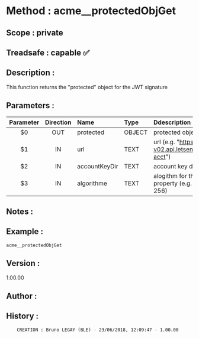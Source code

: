 ﻿# **Method :** acme__protectedObjGet
## **Scope :** private
## **Treadsafe :** capable ✅ 
## **Description :** 
This function returns the "protected" object for the JWT signature
## **Parameters :** 
| Parameter | Direction | Name | Type | Ddescription | 
|:----:|:----:|:----|:----|:----| 
| $0 | OUT | protected | OBJECT | protected object | 
| $1 | IN | url | TEXT | url (e.g. "https://acme-staging-v02.api.letsencrypt.org/acme/new-acct") | 
| $2 | IN | accountKeyDir | TEXT | account key directory | 
| $3 | IN | algorithme | TEXT | alogithm for the jwt protected "alg" property (e.g. "RS256" for RSA 256) | 

## **Notes :** 

## **Example :** 
```
acme__protectedObjGet
```
## **Version :** 
1.00.00
## **Author :** 

## **History :** 
 
        CREATION : Bruno LEGAY (BLE) - 23/06/2018, 12:09:47 - 1.00.00
